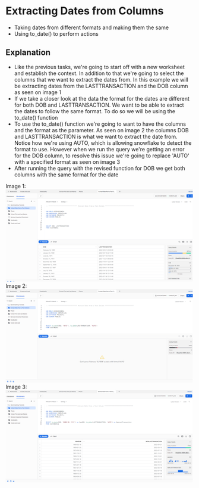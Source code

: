 # Extracting Dates from Columns
* Taking dates from different formats and making them the same
* Using to_date() to perform actions

## Explanation
* Like the previous tasks, we're going to start off with a new worksheet and establish the context. In addition to that we're going to select the columns that we want to extract the dates from. In this example we will be extracting dates from the LASTTRANSACTION and the DOB column as seen on image 1
* If we take a closer look at the data the format for the dates are different for both DOB and LASTTRANSACTION. We want to be able to extract the dates to follow the same format. To do so we will be using the to_date() function
* To use the to_date() function we're going to want to have the columns and the format as the parameter. As seen on image 2 the columns DOB and LASTTRANSACTION is what we want to extract the date from. Notice how we're using AUTO, which is allowing snowflake to detect the format to use. However when we run the query we're getting an error for the DOB column, to resolve this issue we're going to replace 'AUTO' with a specified format as seen on image 3
* After running the query with the revised function for DOB we get both columns with the same format for the date

Image 1:
![](https://github.com/Nwiradiradja/DataCleaning-Snowflake/blob/main/Date/Date1.png?raw=true)
Image 2:
![](https://github.com/Nwiradiradja/DataCleaning-Snowflake/blob/main/Date/Date2.png?raw=true)
Image 3:
![](https://github.com/Nwiradiradja/DataCleaning-Snowflake/blob/main/Date/Date3.png?raw=true)
